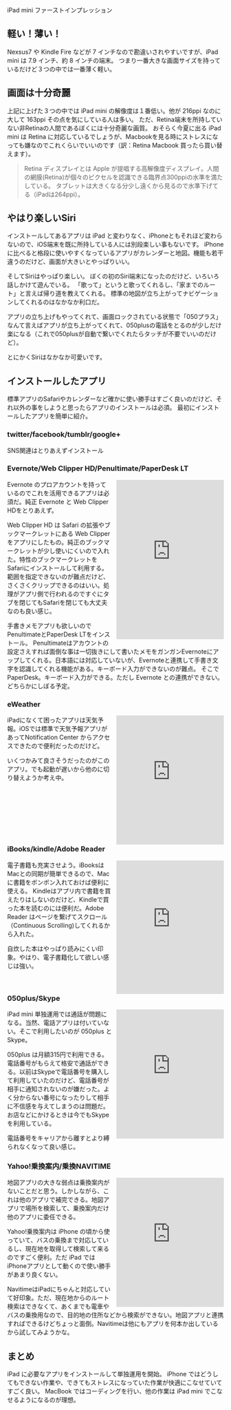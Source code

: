 <style>
h1,h2,h3,h4 {
clear:both;
}
iframe {
float:right;
margin-left: 10px;
}
</style>

iPad mini ファーストインプレッション

## 軽い！薄い！
Nexsus7 や Kindle Fire などが 7 インチなので勘違いされやすいですが、iPad mini は 7.9 インチ、約 8 インチの端末。
つまり一番大きな画面サイズを持っているだけど３つの中では一番薄く軽い。

## 画面は十分奇麗
上記に上げた３つの中では iPad mini の解像度は１番低い。他が 216ppi なのに大して 163ppi その点を気にしている人は多い。
ただ、Retina端末を所持していない非Retinaの人間であるぼくには十分奇麗な画質。
おそらく今夏に出る iPad mini は Retina に対応しているでしょうが、Macbookを見る時にストレスになっても嫌なのでこれくらいでいいのです（訳：Retina Macbook 買ったら買い替えます）。

> Retina ディスプレイとは Apple が提唱する高解像度ディスプレイ。人間の網膜(Retina)が個々のピクセルを認識できる臨界点300ppiの水準を満たしている。
> タブレットは大きくなる分少し遠くから見るので水準下げてる（iPadは264ppi）。

## やはり楽しいSiri
インストールしてあるアプリは iPad と変わりなく、iPhoneともそれほど変わらないので、iOS端末を既に所持している人には別段楽しい事もないです。
iPhoneに比べると格段に使いやすくなっているアプリがカレンダーと地図。機能も若干違うのだけど、画面が大きいとやっぱりいい。

そしてSiriはやっぱり楽しい。
ぼくの初のSiri端末になったのだけど、いろいろ話しかけて遊んでいる。
「歌って」というと歌ってくれるし、「家までのルート」と言えば帰り道を教えてくれる。
標準の地図が立ち上がってナビゲーションしてくれるのはなかなか利口だ。

アプリの立ち上げもやってくれて、画面ロックされている状態で「050プラス」なんて言えばアプリが立ち上がってくれて、050plusの電話をとるのが少しだけ楽になる（これで050plusが自動で繋いでくれたらタッチが不要でいいのだけど）。

とにかくSiriはなかなか可愛いです。

## インストールしたアプリ
標準アプリのSafariやカレンダーなど確かに使い勝手はすごく良いのだけど、それ以外の事をしようと思ったらアプリのインストールは必須。
最初にインストールしたアプリを簡単に紹介。

### twitter/facebook/tumblr/google+
SNS関連はとりあえずインストール

### Evernote/Web Clipper HD/Penultimate/PaperDesk LT
<iframe src="http://widgets.itunes.apple.com/widget.html?c=jp&brc=FFFFFF&blc=FFFFFF&trc=FFFFFF&tlc=FFFFFF&d=%E3%83%A1%E3%83%A2%E3%82%92%E3%81%A8%E3%82%8B%E3%81%AE%E3%81%AB%E3%82%A4%E3%83%B3%E3%82%B9%E3%83%88%E3%83%BC%E3%83%AB%E3%81%97%E3%81%9F%E3%82%A2%E3%83%97%E3%83%AA&t=%E3%83%A1%E3%83%A2%E3%82%A2%E3%83%97%E3%83%AA&m=software&e=software&w=250&h=370&ids=281796108,527035125,354098826,367563434&wt=playlist&partnerId=30&affiliate_id=http%3A%2F%2Fclick.linksynergy.com%2Ffs-bin%2Fstat%3Fid%3DyWGnmOjlJD8%26offerid%3D94348%26type%3D3%26subid%3D0%26tmpid%3D2192%26RD_PARM1%3D" frameborder=0 style="overflow-x:hidden;overflow-y:hidden;width:250px;height: 370px;border:0px"></iframe>

Evernote のプロアカウントを持っているのでこれを活用できるアプリは必須だ。純正 Evernote と Web Clipper HDをとりあえず。

Web Clipper HD は Safari の拡張やブックマークレットにある Web Clipper をアプリにしたもの。純正のブックマークレットが少し使いにくいので入れた。特性のブックマークレットをSafariにインストールして利用する。範囲を指定できないのが難点だけど、さくさくクリップできるのはいい。処理がアプリ側で行われるのですぐにタブを閉じてもSafariを閉じても大丈夫なのも良い感じ。

手書きメモアプリも欲しいのでPenultimateとPaperDesk LTをインストール。
Penultimateはアカウントの設定さえすれば面倒な事は一切抜きにして書いたメモをガンガンEvernoteにアップしてくれる。日本語には対応していないが、Evernoteと連携して手書き文字を認識してくれる機能がある。キーボード入力ができないのが難点。
そこでPaperDesk。キーボード入力ができる。ただし Evernote との連携ができない。どちらかにしぼる予定。

### eWeather
<iframe src="http://widgets.itunes.apple.com/widget.html?c=jp&amp;brc=FFFFFF&amp;blc=FFFFFF&amp;trc=FFFFFF&amp;tlc=FFFFFF&amp;d=&amp;t=&amp;m=software&amp;e=software&amp;w=250&amp;h=300&amp;ids=376752920&amp;wt=discovery&amp;partnerId=&amp;affiliate_id=" frameborder="0" style="overflow-x:hidden;overflow-y:hidden;width:250px;height: 300px;border:0px"></iframe>

iPadになくて困ったアプリは天気予報。iOSでは標準で天気予報アプリがあってNotification Center からアクセスできたので便利だったのだけど。

いくつかみて良さそうだったのがこのアプリ。でも起動が遅いから他のに切り替えようか考え中。

### iBooks/kindle/Adobe Reader
<iframe src="http://widgets.itunes.apple.com/widget.html?c=jp&brc=FFFFFF&blc=FFFFFF&trc=FFFFFF&tlc=FFFFFF&d=%E9%9B%BB%E5%AD%90%E6%9B%B8%E7%B1%8D%E3%82%92%E8%AA%AD%E3%82%80%E3%81%9F%E3%82%81%E3%81%AE%E3%82%A2%E3%83%97%E3%83%AA&t=%E9%9B%BB%E5%AD%90%E6%9B%B8%E7%B1%8D&m=software&e=software&w=250&h=310&ids=364709193,302584613,469337564&wt=playlist&partnerId=30&affiliate_id=http%3A%2F%2Fclick.linksynergy.com%2Ffs-bin%2Fstat%3Fid%3DyWGnmOjlJD8%26offerid%3D94348%26type%3D3%26subid%3D0%26tmpid%3D2192%26RD_PARM1%3D" frameborder=0 style="overflow-x:hidden;overflow-y:hidden;width:250px;height: 310px;border:0px"></iframe>

電子書籍も充実させよう。iBooksはMacとの同期が簡単できるので、Macに書籍をボンボン入れておけば便利に使える。
Kindleはアプリ内で書籍を買えたりはしないのだけど、Kindleで買った本を読むのには便利だ。Adobe Reader はページを繋げてスクロール（Continuous Scrolling)してくれるから入れた。

自炊した本はやっぱり読みにくい印象。やはり、電子書籍化して欲しい感じは強い。


### 050plus/Skype
<iframe src="http://widgets.itunes.apple.com/widget.html?c=jp&brc=FFFFFF&blc=FFFFFF&trc=FFFFFF&tlc=FFFFFF&d=%E9%9B%BB%E8%A9%B1%E3%81%A8%E9%80%9A%E8%A9%B1%E3%81%99%E3%82%8B%E3%82%A2%E3%83%97%E3%83%AA&t=%E9%80%9A%E8%A9%B1%E3%82%A2%E3%83%97%E3%83%AA&m=software&e=software&w=250&h=300&ids=432067123,304878510&wt=playlist&partnerId=30&affiliate_id=http%3A%2F%2Fclick.linksynergy.com%2Ffs-bin%2Fstat%3Fid%3DyWGnmOjlJD8%26offerid%3D94348%26type%3D3%26subid%3D0%26tmpid%3D2192%26RD_PARM1%3D" frameborder=0 style="overflow-x:hidden;overflow-y:hidden;width:250px;height: 300px;border:0px"></iframe>

iPad mini 単独運用では通話が問題になる。当然、電話アプリは付いていない。そこで利用したいのが 050plus と Skype。

050plus は月額315円で利用できる。電話番号がもらえて格安で通話ができる。以前はSkypeで電話番号を購入して利用していたのだけど、電話番号が相手に通知されないのが嫌だった。よく分からない番号になったりして相手に不信感を与えてしまうのは問題だ。お店などにかけるときは今でもSkypeを利用している。

電話番号をキャリアから離すとより縛られなくなって良い感じ。

### Yahoo!乗換案内/乗換NAVITIME
<iframe src="http://widgets.itunes.apple.com/widget.html?c=jp&brc=FFFFFF&blc=FFFFFF&trc=FFFFFF&tlc=FFFFFF&d=%E4%B9%97%E6%8F%9B%E6%A1%88%E5%86%85&t=%E4%B9%97%E6%8F%9B%E6%A1%88%E5%86%85&m=software&e=software&w=250&h=300&ids=291676451,528532387&wt=playlist&partnerId=30&affiliate_id=http%3A%2F%2Fclick.linksynergy.com%2Ffs-bin%2Fstat%3Fid%3DyWGnmOjlJD8%26offerid%3D94348%26type%3D3%26subid%3D0%26tmpid%3D2192%26RD_PARM1%3D" frameborder=0 style="overflow-x:hidden;overflow-y:hidden;width:250px;height: 300px;border:0px"></iframe>

地図アプリの大きな弱点は乗換案内がないことだと思う。しかしながら、これは他のアプリで補完できる。地図アプリで場所を検索して、乗換案内だけ他のアプリに委任できる。

Yahoo!乗換案内は iPhone の頃から使っていて、バスの乗換まで対応しているし、現在地を取得して検索して来るのですごく便利。ただ iPad では iPhoneアプリとして動くので使い勝手があまり良くない。

NavitimeはiPadにちゃんと対応していて好印象。ただ、現在地からのルート検索はできなくて、あくまでも電車やバスの乗換用なので、目的地の住所などから検索ができない。地図アプリと連携すればできるけどちょっと面倒。Navitimeは他にもアプリを何本か出しているから試してみようかな。

## まとめ

iPad に必要なアプリをインストールして単独運用を開始。
iPhone ではどうしてもできない作業や、できてもストレスになっていた作業が快適にこなせていてすごく良い。
MacBook ではコーディングを行い、他の作業は iPad mini でこなせるようになるのが理想。

